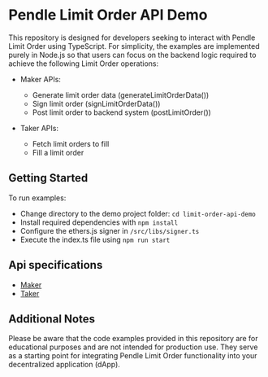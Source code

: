 # Pendle Limit Order API Demo

This repository is designed for developers seeking to interact with Pendle Limit Order using TypeScript. For simplicity, the examples are implemented purely in Node.js so that users can focus on the backend logic required to achieve the following Limit Order operations:

* Maker APIs:
  - Generate limit order data (generateLimitOrderData())
  - Sign limit order (signLimitOrderData())
  - Post limit order to backend system (postLimitOrder())
  
* Taker APIs:
  - Fetch limit orders to fill
  - Fill a limit order
  
## Getting Started
To run examples:
- Change directory to the demo project folder: `cd limit-order-api-demo`
- Install required dependencies with `npm install`
- Configure the ethers.js signer in `/src/libs/signer.ts`
- Execute the index.ts file using `npm run start`

## Api specifications
* [Maker](https://api-v2.pendle.finance/limit-order/docs)
* [Taker](https://api-v2.pendle.finance/limit-order/docs)

## Additional Notes

Please be aware that the code examples provided in this repository are for educational purposes and are not intended for production use. They serve as a starting point for integrating Pendle Limit Order functionality into your decentralized application (dApp).
